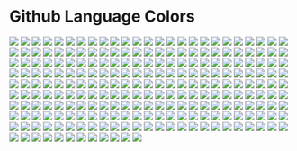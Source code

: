 # Github Language Colors

[![](./svgs/1C-Enterprise.svg)](https://github.com/trending?l=1C%20Enterprise)
[![](./svgs/ABAP.svg)](https://github.com/trending?l=ABAP)
[![](./svgs/AGS-Script.svg)](https://github.com/trending?l=AGS%20Script)
[![](./svgs/AMPL.svg)](https://github.com/trending?l=AMPL)
[![](./svgs/ANTLR.svg)](https://github.com/trending?l=ANTLR)
[![](./svgs/API-Blueprint.svg)](https://github.com/trending?l=API%20Blueprint)
[![](./svgs/APL.svg)](https://github.com/trending?l=APL)
[![](./svgs/ASP.svg)](https://github.com/trending?l=ASP)
[![](./svgs/ATS.svg)](https://github.com/trending?l=ATS)
[![](./svgs/ActionScript.svg)](https://github.com/trending?l=ActionScript)
[![](./svgs/Ada.svg)](https://github.com/trending?l=Ada)
[![](./svgs/Agda.svg)](https://github.com/trending?l=Agda)
[![](./svgs/Alloy.svg)](https://github.com/trending?l=Alloy)
[![](./svgs/AngelScript.svg)](https://github.com/trending?l=AngelScript)
[![](./svgs/AppleScript.svg)](https://github.com/trending?l=AppleScript)
[![](./svgs/Arc.svg)](https://github.com/trending?l=Arc)
[![](./svgs/AspectJ.svg)](https://github.com/trending?l=AspectJ)
[![](./svgs/Assembly.svg)](https://github.com/trending?l=Assembly)
[![](./svgs/Asymptote.svg)](https://github.com/trending?l=Asymptote)
[![](./svgs/AutoHotkey.svg)](https://github.com/trending?l=AutoHotkey)
[![](./svgs/AutoIt.svg)](https://github.com/trending?l=AutoIt)
[![](./svgs/Ballerina.svg)](https://github.com/trending?l=Ballerina)
[![](./svgs/Batchfile.svg)](https://github.com/trending?l=Batchfile)
[![](./svgs/BlitzMax.svg)](https://github.com/trending?l=BlitzMax)
[![](./svgs/Boo.svg)](https://github.com/trending?l=Boo)
[![](./svgs/Brainfuck.svg)](https://github.com/trending?l=Brainfuck)
[![](./svgs/C.svg)](https://github.com/trending?l=C)
[![](./svgs/C#.svg)](https://github.com/trending?l=C#)
[![](./svgs/C++.svg)](https://github.com/trending?l=C++)
[![](./svgs/CSS.svg)](https://github.com/trending?l=CSS)
[![](./svgs/Ceylon.svg)](https://github.com/trending?l=Ceylon)
[![](./svgs/Chapel.svg)](https://github.com/trending?l=Chapel)
[![](./svgs/Cirru.svg)](https://github.com/trending?l=Cirru)
[![](./svgs/Clarion.svg)](https://github.com/trending?l=Clarion)
[![](./svgs/Clean.svg)](https://github.com/trending?l=Clean)
[![](./svgs/Click.svg)](https://github.com/trending?l=Click)
[![](./svgs/Clojure.svg)](https://github.com/trending?l=Clojure)
[![](./svgs/CoffeeScript.svg)](https://github.com/trending?l=CoffeeScript)
[![](./svgs/ColdFusion.svg)](https://github.com/trending?l=ColdFusion)
[![](./svgs/Common-Lisp.svg)](https://github.com/trending?l=Common%20Lisp)
[![](./svgs/Common-Workflow-Language.svg)](https://github.com/trending?l=Common%20Workflow%20Language)
[![](./svgs/Component-Pascal.svg)](https://github.com/trending?l=Component%20Pascal)
[![](./svgs/Crystal.svg)](https://github.com/trending?l=Crystal)
[![](./svgs/Cuda.svg)](https://github.com/trending?l=Cuda)
[![](./svgs/D.svg)](https://github.com/trending?l=D)
[![](./svgs/DM.svg)](https://github.com/trending?l=DM)
[![](./svgs/Dart.svg)](https://github.com/trending?l=Dart)
[![](./svgs/DataWeave.svg)](https://github.com/trending?l=DataWeave)
[![](./svgs/Dockerfile.svg)](https://github.com/trending?l=Dockerfile)
[![](./svgs/Dogescript.svg)](https://github.com/trending?l=Dogescript)
[![](./svgs/Dylan.svg)](https://github.com/trending?l=Dylan)
[![](./svgs/E.svg)](https://github.com/trending?l=E)
[![](./svgs/ECL.svg)](https://github.com/trending?l=ECL)
[![](./svgs/EQ.svg)](https://github.com/trending?l=EQ)
[![](./svgs/Eiffel.svg)](https://github.com/trending?l=Eiffel)
[![](./svgs/Elixir.svg)](https://github.com/trending?l=Elixir)
[![](./svgs/Elm.svg)](https://github.com/trending?l=Elm)
[![](./svgs/Emacs-Lisp.svg)](https://github.com/trending?l=Emacs%20Lisp)
[![](./svgs/EmberScript.svg)](https://github.com/trending?l=EmberScript)
[![](./svgs/Erlang.svg)](https://github.com/trending?l=Erlang)
[![](./svgs/F#.svg)](https://github.com/trending?l=F#)
[![](./svgs/F*.svg)](https://github.com/trending?l=F*)
[![](./svgs/FLUX.svg)](https://github.com/trending?l=FLUX)
[![](./svgs/Factor.svg)](https://github.com/trending?l=Factor)
[![](./svgs/Fancy.svg)](https://github.com/trending?l=Fancy)
[![](./svgs/Fantom.svg)](https://github.com/trending?l=Fantom)
[![](./svgs/Forth.svg)](https://github.com/trending?l=Forth)
[![](./svgs/Fortran.svg)](https://github.com/trending?l=Fortran)
[![](./svgs/FreeMarker.svg)](https://github.com/trending?l=FreeMarker)
[![](./svgs/Frege.svg)](https://github.com/trending?l=Frege)
[![](./svgs/GDScript.svg)](https://github.com/trending?l=GDScript)
[![](./svgs/Game-Maker-Language.svg)](https://github.com/trending?l=Game%20Maker%20Language)
[![](./svgs/Genie.svg)](https://github.com/trending?l=Genie)
[![](./svgs/Gherkin.svg)](https://github.com/trending?l=Gherkin)
[![](./svgs/Glyph.svg)](https://github.com/trending?l=Glyph)
[![](./svgs/Gnuplot.svg)](https://github.com/trending?l=Gnuplot)
[![](./svgs/Go.svg)](https://github.com/trending?l=Go)
[![](./svgs/Golo.svg)](https://github.com/trending?l=Golo)
[![](./svgs/Gosu.svg)](https://github.com/trending?l=Gosu)
[![](./svgs/Grammatical-Framework.svg)](https://github.com/trending?l=Grammatical%20Framework)
[![](./svgs/Groovy.svg)](https://github.com/trending?l=Groovy)
[![](./svgs/HTML.svg)](https://github.com/trending?l=HTML)
[![](./svgs/Hack.svg)](https://github.com/trending?l=Hack)
[![](./svgs/Harbour.svg)](https://github.com/trending?l=Harbour)
[![](./svgs/Haskell.svg)](https://github.com/trending?l=Haskell)
[![](./svgs/Haxe.svg)](https://github.com/trending?l=Haxe)
[![](./svgs/HiveQL.svg)](https://github.com/trending?l=HiveQL)
[![](./svgs/Hy.svg)](https://github.com/trending?l=Hy)
[![](./svgs/IDL.svg)](https://github.com/trending?l=IDL)
[![](./svgs/Idris.svg)](https://github.com/trending?l=Idris)
[![](./svgs/Io.svg)](https://github.com/trending?l=Io)
[![](./svgs/Ioke.svg)](https://github.com/trending?l=Ioke)
[![](./svgs/Isabelle.svg)](https://github.com/trending?l=Isabelle)
[![](./svgs/J.svg)](https://github.com/trending?l=J)
[![](./svgs/JSONiq.svg)](https://github.com/trending?l=JSONiq)
[![](./svgs/Java.svg)](https://github.com/trending?l=Java)
[![](./svgs/JavaScript.svg)](https://github.com/trending?l=JavaScript)
[![](./svgs/Jolie.svg)](https://github.com/trending?l=Jolie)
[![](./svgs/Julia.svg)](https://github.com/trending?l=Julia)
[![](./svgs/Jupyter-Notebook.svg)](https://github.com/trending?l=Jupyter%20Notebook)
[![](./svgs/KRL.svg)](https://github.com/trending?l=KRL)
[![](./svgs/Kotlin.svg)](https://github.com/trending?l=Kotlin)
[![](./svgs/LFE.svg)](https://github.com/trending?l=LFE)
[![](./svgs/LLVM.svg)](https://github.com/trending?l=LLVM)
[![](./svgs/LOLCODE.svg)](https://github.com/trending?l=LOLCODE)
[![](./svgs/LSL.svg)](https://github.com/trending?l=LSL)
[![](./svgs/Lasso.svg)](https://github.com/trending?l=Lasso)
[![](./svgs/Lex.svg)](https://github.com/trending?l=Lex)
[![](./svgs/LiveScript.svg)](https://github.com/trending?l=LiveScript)
[![](./svgs/LookML.svg)](https://github.com/trending?l=LookML)
[![](./svgs/Lua.svg)](https://github.com/trending?l=Lua)
[![](./svgs/MATLAB.svg)](https://github.com/trending?l=MATLAB)
[![](./svgs/MAXScript.svg)](https://github.com/trending?l=MAXScript)
[![](./svgs/MQL4.svg)](https://github.com/trending?l=MQL4)
[![](./svgs/MQL5.svg)](https://github.com/trending?l=MQL5)
[![](./svgs/MTML.svg)](https://github.com/trending?l=MTML)
[![](./svgs/Makefile.svg)](https://github.com/trending?l=Makefile)
[![](./svgs/Mask.svg)](https://github.com/trending?l=Mask)
[![](./svgs/Max.svg)](https://github.com/trending?l=Max)
[![](./svgs/Mercury.svg)](https://github.com/trending?l=Mercury)
[![](./svgs/Meson.svg)](https://github.com/trending?l=Meson)
[![](./svgs/Metal.svg)](https://github.com/trending?l=Metal)
[![](./svgs/Mirah.svg)](https://github.com/trending?l=Mirah)
[![](./svgs/Modula-3.svg)](https://github.com/trending?l=Modula-3)
[![](./svgs/NCL.svg)](https://github.com/trending?l=NCL)
[![](./svgs/Nearley.svg)](https://github.com/trending?l=Nearley)
[![](./svgs/Nemerle.svg)](https://github.com/trending?l=Nemerle)
[![](./svgs/NetLinx.svg)](https://github.com/trending?l=NetLinx)
[![](./svgs/NetLinx+ERB.svg)](https://github.com/trending?l=NetLinx+ERB)
[![](./svgs/NetLogo.svg)](https://github.com/trending?l=NetLogo)
[![](./svgs/NewLisp.svg)](https://github.com/trending?l=NewLisp)
[![](./svgs/Nextflow.svg)](https://github.com/trending?l=Nextflow)
[![](./svgs/Nim.svg)](https://github.com/trending?l=Nim)
[![](./svgs/Nit.svg)](https://github.com/trending?l=Nit)
[![](./svgs/Nix.svg)](https://github.com/trending?l=Nix)
[![](./svgs/Nu.svg)](https://github.com/trending?l=Nu)
[![](./svgs/OCaml.svg)](https://github.com/trending?l=OCaml)
[![](./svgs/Objective-C.svg)](https://github.com/trending?l=Objective-C)
[![](./svgs/Objective-C++.svg)](https://github.com/trending?l=Objective-C++)
[![](./svgs/Objective-J.svg)](https://github.com/trending?l=Objective-J)
[![](./svgs/Omgrofl.svg)](https://github.com/trending?l=Omgrofl)
[![](./svgs/Opal.svg)](https://github.com/trending?l=Opal)
[![](./svgs/Oxygene.svg)](https://github.com/trending?l=Oxygene)
[![](./svgs/Oz.svg)](https://github.com/trending?l=Oz)
[![](./svgs/P4.svg)](https://github.com/trending?l=P4)
[![](./svgs/PHP.svg)](https://github.com/trending?l=PHP)
[![](./svgs/PLSQL.svg)](https://github.com/trending?l=PLSQL)
[![](./svgs/Pan.svg)](https://github.com/trending?l=Pan)
[![](./svgs/Papyrus.svg)](https://github.com/trending?l=Papyrus)
[![](./svgs/Parrot.svg)](https://github.com/trending?l=Parrot)
[![](./svgs/Pascal.svg)](https://github.com/trending?l=Pascal)
[![](./svgs/Pawn.svg)](https://github.com/trending?l=Pawn)
[![](./svgs/Pep8.svg)](https://github.com/trending?l=Pep8)
[![](./svgs/Perl.svg)](https://github.com/trending?l=Perl)
[![](./svgs/Perl-6.svg)](https://github.com/trending?l=Perl%206)
[![](./svgs/PigLatin.svg)](https://github.com/trending?l=PigLatin)
[![](./svgs/Pike.svg)](https://github.com/trending?l=Pike)
[![](./svgs/PogoScript.svg)](https://github.com/trending?l=PogoScript)
[![](./svgs/PostScript.svg)](https://github.com/trending?l=PostScript)
[![](./svgs/PowerBuilder.svg)](https://github.com/trending?l=PowerBuilder)
[![](./svgs/PowerShell.svg)](https://github.com/trending?l=PowerShell)
[![](./svgs/Processing.svg)](https://github.com/trending?l=Processing)
[![](./svgs/Prolog.svg)](https://github.com/trending?l=Prolog)
[![](./svgs/Propeller-Spin.svg)](https://github.com/trending?l=Propeller%20Spin)
[![](./svgs/Puppet.svg)](https://github.com/trending?l=Puppet)
[![](./svgs/PureBasic.svg)](https://github.com/trending?l=PureBasic)
[![](./svgs/PureScript.svg)](https://github.com/trending?l=PureScript)
[![](./svgs/Python.svg)](https://github.com/trending?l=Python)
[![](./svgs/QML.svg)](https://github.com/trending?l=QML)
[![](./svgs/Quake.svg)](https://github.com/trending?l=Quake)
[![](./svgs/R.svg)](https://github.com/trending?l=R)
[![](./svgs/RAML.svg)](https://github.com/trending?l=RAML)
[![](./svgs/RUNOFF.svg)](https://github.com/trending?l=RUNOFF)
[![](./svgs/Racket.svg)](https://github.com/trending?l=Racket)
[![](./svgs/Ragel.svg)](https://github.com/trending?l=Ragel)
[![](./svgs/Rascal.svg)](https://github.com/trending?l=Rascal)
[![](./svgs/Rebol.svg)](https://github.com/trending?l=Rebol)
[![](./svgs/Red.svg)](https://github.com/trending?l=Red)
[![](./svgs/Ren-Py.svg)](https://github.com/trending?l=Ren&apos;Py)
[![](./svgs/Ring.svg)](https://github.com/trending?l=Ring)
[![](./svgs/Roff.svg)](https://github.com/trending?l=Roff)
[![](./svgs/Rouge.svg)](https://github.com/trending?l=Rouge)
[![](./svgs/Ruby.svg)](https://github.com/trending?l=Ruby)
[![](./svgs/Rust.svg)](https://github.com/trending?l=Rust)
[![](./svgs/SAS.svg)](https://github.com/trending?l=SAS)
[![](./svgs/SQF.svg)](https://github.com/trending?l=SQF)
[![](./svgs/SRecode-Template.svg)](https://github.com/trending?l=SRecode%20Template)
[![](./svgs/SaltStack.svg)](https://github.com/trending?l=SaltStack)
[![](./svgs/Scala.svg)](https://github.com/trending?l=Scala)
[![](./svgs/Scheme.svg)](https://github.com/trending?l=Scheme)
[![](./svgs/Self.svg)](https://github.com/trending?l=Self)
[![](./svgs/Shell.svg)](https://github.com/trending?l=Shell)
[![](./svgs/Shen.svg)](https://github.com/trending?l=Shen)
[![](./svgs/Slash.svg)](https://github.com/trending?l=Slash)
[![](./svgs/Slice.svg)](https://github.com/trending?l=Slice)
[![](./svgs/Smalltalk.svg)](https://github.com/trending?l=Smalltalk)
[![](./svgs/Solidity.svg)](https://github.com/trending?l=Solidity)
[![](./svgs/SourcePawn.svg)](https://github.com/trending?l=SourcePawn)
[![](./svgs/Squirrel.svg)](https://github.com/trending?l=Squirrel)
[![](./svgs/Stan.svg)](https://github.com/trending?l=Stan)
[![](./svgs/Standard-ML.svg)](https://github.com/trending?l=Standard%20ML)
[![](./svgs/SuperCollider.svg)](https://github.com/trending?l=SuperCollider)
[![](./svgs/Swift.svg)](https://github.com/trending?l=Swift)
[![](./svgs/SystemVerilog.svg)](https://github.com/trending?l=SystemVerilog)
[![](./svgs/TI-Program.svg)](https://github.com/trending?l=TI%20Program)
[![](./svgs/Tcl.svg)](https://github.com/trending?l=Tcl)
[![](./svgs/TeX.svg)](https://github.com/trending?l=TeX)
[![](./svgs/Terra.svg)](https://github.com/trending?l=Terra)
[![](./svgs/Turing.svg)](https://github.com/trending?l=Turing)
[![](./svgs/TypeScript.svg)](https://github.com/trending?l=TypeScript)
[![](./svgs/UnrealScript.svg)](https://github.com/trending?l=UnrealScript)
[![](./svgs/VCL.svg)](https://github.com/trending?l=VCL)
[![](./svgs/VHDL.svg)](https://github.com/trending?l=VHDL)
[![](./svgs/Vala.svg)](https://github.com/trending?l=Vala)
[![](./svgs/Verilog.svg)](https://github.com/trending?l=Verilog)
[![](./svgs/Vim-script.svg)](https://github.com/trending?l=Vim%20script)
[![](./svgs/Visual-Basic.svg)](https://github.com/trending?l=Visual%20Basic)
[![](./svgs/Volt.svg)](https://github.com/trending?l=Volt)
[![](./svgs/Vue.svg)](https://github.com/trending?l=Vue)
[![](./svgs/WebAssembly.svg)](https://github.com/trending?l=WebAssembly)
[![](./svgs/X10.svg)](https://github.com/trending?l=X10)
[![](./svgs/XC.svg)](https://github.com/trending?l=XC)
[![](./svgs/XQuery.svg)](https://github.com/trending?l=XQuery)
[![](./svgs/XSLT.svg)](https://github.com/trending?l=XSLT)
[![](./svgs/YARA.svg)](https://github.com/trending?l=YARA)
[![](./svgs/YASnippet.svg)](https://github.com/trending?l=YASnippet)
[![](./svgs/Yacc.svg)](https://github.com/trending?l=Yacc)
[![](./svgs/Zephir.svg)](https://github.com/trending?l=Zephir)
[![](./svgs/Zig.svg)](https://github.com/trending?l=Zig)
[![](./svgs/eC.svg)](https://github.com/trending?l=eC)
[![](./svgs/nesC.svg)](https://github.com/trending?l=nesC)
[![](./svgs/ooc.svg)](https://github.com/trending?l=ooc)
[![](./svgs/q.svg)](https://github.com/trending?l=q)
[![](./svgs/sed.svg)](https://github.com/trending?l=sed)
[![](./svgs/wdl.svg)](https://github.com/trending?l=wdl)
[![](./svgs/wisp.svg)](https://github.com/trending?l=wisp)
[![](./svgs/xBase.svg)](https://github.com/trending?l=xBase)
